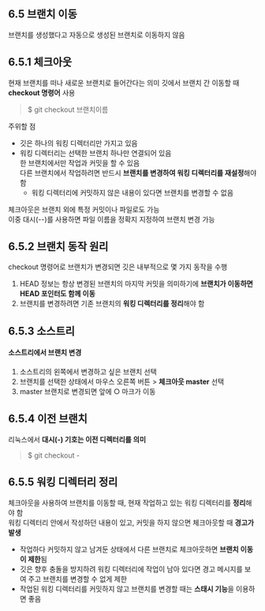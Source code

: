 ## 6.5 브랜치 이동
브랜치를 생성했다고 자동으로 생성된 브랜치로 이동하지 않음


## 6.5.1 체크아웃
현재 브랜치를 떠나 새로운 브랜치로 들어간다는 의미
깃에서 브랜치 간 이동할 때 **checkout 명령어** 사용
> $ git checkout 브랜치이름

주위할 점
+ 깃은 하나의 워킹 디렉터리만 가지고 있음
+ 워킹 디렉터리는 선택한 브랜치 하나만 연결되어 있음 <br>
  한 브랜치에서만 작업과 커밋을 할 수 있음 <br>
 다른 브랜치에서 작업하려면 반드시 **브랜치를 변경하여 워킹 디렉터리를 재설정**해야 함
  + 워킹 디렉터리에 커밋하지 않은 내용이 있다면 브랜치를 변경할 수 없음
 
 체크아웃은 브랜치 외에 특정 커밋이나 파일로도 가능 <br>
 이중 대시(--)를 사용하면 파일 이름을 정확지 지정하여 브랜치 변경 가능


## 6.5.2 브랜치 동작 원리
checkout 명령어로 브랜치가 변경되면 깃은 내부적으로 몇 가지 동작을 수행
1. HEAD 정보는 항상 변경된 브랜치의 마지막 커밋을 의미하기에 **브랜치가 이동하면 HEAD 포인터도 함께 이동**
2. 브랜치를 변경하려면 기존 브랜치의 **워킹 디렉터리를 정리**해야 함


## 6.5.3 소스트리

#### 소스트리에서 브랜치 변경
1. 소스트리의 왼쪽에서 변경하고 싶은 브랜치 선택
2. 브랜치를 선택한 상태에서 마우스 오른쪽 버튼 > **체크아웃 master** 선택
3. master 브랜치로 변경되면 앞에 ○ 마크가 이동


## 6.5.4 이전 브랜치
리눅스에서 **대시(-) 기호는 이전 디렉터리를 의미**
> $ git checkout -


## 6.5.5 워킹 디렉터리 정리
체크아웃을 사용하여 브랜치를 이동할 때, 현재 작업하고 있는 워킹 디렉터리를 **정리**해야 함 <br>
워킹 디렉터리 안에서 작성하던 내용이 있고, 커밋을 하지 않으면 체크아웃할 때 **경고가 발생**
 + 작업하다 커밋하지 않고 남겨둔 상태에서 다른 브랜치로 체크아웃하면 **브랜치 이동이 제한**됨
 + 깃은 향후 충돌을 방지하려 워킹 디렉터리에 작업이 남아 있다면 경고 메시지를 보여 주고 브랜치를 변경할 수 없게 제한
  + 작업된 워킹 디렉터리를 커밋하지 않고 브랜치를 변경할 때는 **스태시 기능**을 이용하면 좋음
